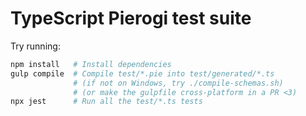 # TypeScript Pierogi test suite

Try running:

```ps1
npm install   # Install dependencies
gulp compile  # Compile test/*.pie into test/generated/*.ts
              # (if not on Windows, try ./compile-schemas.sh)
              # (or make the gulpfile cross-platform in a PR <3)
npx jest      # Run all the test/*.ts tests
```
